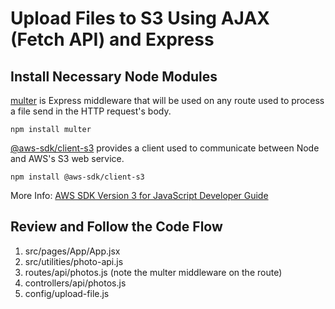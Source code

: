 # Upload Files to S3 Using AJAX (Fetch API) and Express

## Install Necessary Node Modules

[multer](https://github.com/expressjs/multer) is Express middleware that will be used on any route used to process a file send in the HTTP request's body.

```
npm install multer
```

[@aws-sdk/client-s3](https://www.npmjs.com/package/@aws-sdk/client-s3) provides a client used to communicate between Node and AWS's S3 web service.

```
npm install @aws-sdk/client-s3
```

More Info: [AWS SDK Version 3 for JavaScript Developer Guide](https://docs.aws.amazon.com/sdk-for-javascript/v3/developer-guide/getting-started-nodejs.html)

## Review and Follow the Code Flow

1. src/pages/App/App.jsx
2. src/utilities/photo-api.js
3. routes/api/photos.js (note the multer middleware on the route)
4. controllers/api/photos.js
5. config/upload-file.js
